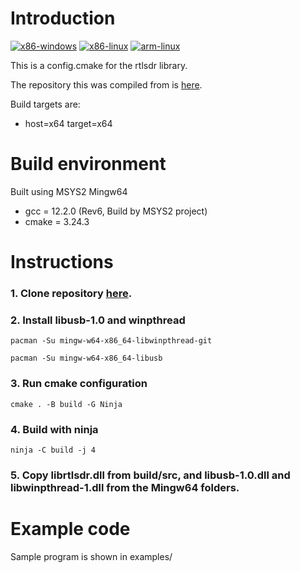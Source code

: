 # Introduction
[![x86-windows](https://github.com/FiendChain/librtlsdr_cmake/actions/workflows/x86-windows.yml/badge.svg)](https://github.com/FiendChain/librtlsdr_cmake/actions/workflows/x86-windows.yml)
[![x86-linux](https://github.com/FiendChain/librtlsdr_cmake/actions/workflows/x86-linux.yml/badge.svg)](https://github.com/FiendChain/librtlsdr_cmake/actions/workflows/x86-linux.yml)
[![arm-linux](https://github.com/FiendChain/librtlsdr_cmake/actions/workflows/arm-linux.yml/badge.svg)](https://github.com/FiendChain/librtlsdr_cmake/actions/workflows/arm-linux.yml)

This is a config.cmake for the rtlsdr library.

The repository this was compiled from is [here](https://github.com/steve-m/librtlsdr).

Build targets are:
- host=x64 target=x64

# Build environment
Built using MSYS2 Mingw64
- gcc = 12.2.0 (Rev6, Build by MSYS2 project)
- cmake = 3.24.3

# Instructions
### 1. Clone repository [here](https://github.com/steve-m/librtlsdr.git).

### 2. Install libusb-1.0 and winpthread
<code>pacman -Su mingw-w64-x86_64-libwinpthread-git</code>

<code>pacman -Su mingw-w64-x86_64-libusb</code>

### 3. Run cmake configuration 
<code>cmake . -B build -G Ninja</code>

### 4. Build with ninja 
<code>ninja -C build -j 4</code>

### 5. Copy librtlsdr.dll from build/src, and libusb-1.0.dll and libwinpthread-1.dll from the Mingw64 folders.

# Example code
Sample program is shown in examples/